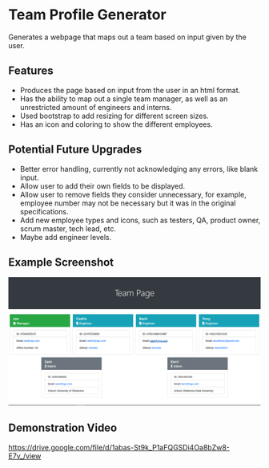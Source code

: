 # Team Profile Generator
Generates a webpage that maps out a team based on input given by the user.

## Features
* Produces the page based on input from the user in an html format.
* Has the ability to map out a single team manager, as well as an unrestricted amount of engineers and interns.
* Used bootstrap to add resizing for different screen sizes.
* Has an icon and coloring to show the different employees.

## Potential Future Upgrades
* Better error handling, currently not acknowledging any errors, like blank input.
* Allow user to add their own fields to be displayed.
* Allow user to remove fields they consider unnecessary, for example, employee number may not be necessary but it was in the original specifications.
* Add new employee types and icons, such as testers, QA, product owner, scrum master, tech lead, etc.
* Maybe add engineer levels.

## Example Screenshot
!['Example webpage for team profile generator'](./assets/screenshots/example.PNG)

## Demonstration Video
https://drive.google.com/file/d/1abas-St9k_P1aFQGSDi4Oa8bZw8-E7v_/view